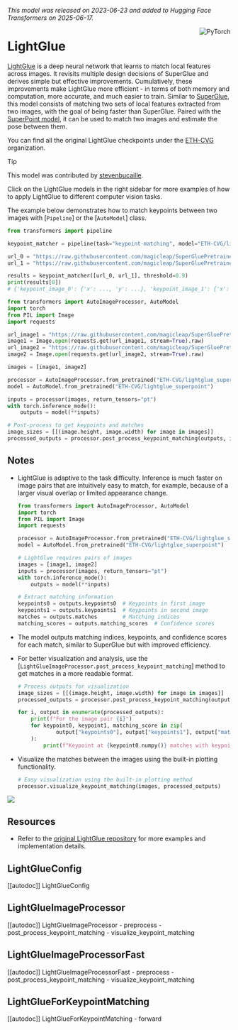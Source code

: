 <!--Copyright 2025 The HuggingFace Team. All rights reserved.

Licensed under the MIT License; you may not use this file except in compliance with
the License.

Unless required by applicable law or agreed to in writing, software distributed under the License is distributed on
an "AS IS" BASIS, WITHOUT WARRANTIES OR CONDITIONS OF ANY KIND, either express or implied. See the License for the
specific language governing permissions and limitations under the License.

⚠️ Note that this file is in Markdown but contain specific syntax for our doc-builder (similar to MDX) that may not be
rendered properly in your Markdown viewer.

-->
*This model was released on 2023-06-23 and added to Hugging Face Transformers on 2025-06-17.*

<div style="float: right;">
    <div class="flex flex-wrap space-x-1">
        <img alt="PyTorch" src="https://img.shields.io/badge/PyTorch-DE3412?style=flat&logo=pytorch&logoColor=white" >
    </div>
</div>

# LightGlue

[LightGlue](https://huggingface.co/papers/2306.13643) is a deep neural network that learns to match local features across images. It revisits multiple design decisions of SuperGlue and derives simple but effective improvements. Cumulatively, these improvements make LightGlue more efficient - in terms of both memory and computation, more accurate, and much easier to train. Similar to [SuperGlue](https://huggingface.co/magic-leap-community/superglue_outdoor), this model consists of matching two sets of local features extracted from two images, with the goal of being faster than SuperGlue. Paired with the [SuperPoint model](https://huggingface.co/magic-leap-community/superpoint), it can be used to match two images and estimate the pose between them.

You can find all the original LightGlue checkpoints under the [ETH-CVG](https://huggingface.co/ETH-CVG) organization.

> [!TIP]
> This model was contributed by [stevenbucaille](https://huggingface.co/stevenbucaille).
>
> Click on the LightGlue models in the right sidebar for more examples of how to apply LightGlue to different computer vision tasks.

The example below demonstrates how to match keypoints between two images with [`Pipeline`] or the [`AutoModel`] class.

<hfoptions id="usage">
<hfoption id="Pipeline">

```py
from transformers import pipeline

keypoint_matcher = pipeline(task="keypoint-matching", model="ETH-CVG/lightglue_superpoint")

url_0 = "https://raw.githubusercontent.com/magicleap/SuperGluePretrainedNetwork/refs/heads/master/assets/phototourism_sample_images/united_states_capitol_98169888_3347710852.jpg"
url_1 = "https://raw.githubusercontent.com/magicleap/SuperGluePretrainedNetwork/refs/heads/master/assets/phototourism_sample_images/united_states_capitol_26757027_6717084061.jpg"

results = keypoint_matcher([url_0, url_1], threshold=0.9)
print(results[0])
# {'keypoint_image_0': {'x': ..., 'y': ...}, 'keypoint_image_1': {'x': ..., 'y': ...}, 'score': ...}
```

</hfoption>
<hfoption id="AutoModel">

```py
from transformers import AutoImageProcessor, AutoModel
import torch
from PIL import Image
import requests

url_image1 = "https://raw.githubusercontent.com/magicleap/SuperGluePretrainedNetwork/refs/heads/master/assets/phototourism_sample_images/united_states_capitol_98169888_3347710852.jpg"
image1 = Image.open(requests.get(url_image1, stream=True).raw)
url_image2 = "https://raw.githubusercontent.com/magicleap/SuperGluePretrainedNetwork/refs/heads/master/assets/phototourism_sample_images/united_states_capitol_26757027_6717084061.jpg"
image2 = Image.open(requests.get(url_image2, stream=True).raw)

images = [image1, image2]

processor = AutoImageProcessor.from_pretrained("ETH-CVG/lightglue_superpoint")
model = AutoModel.from_pretrained("ETH-CVG/lightglue_superpoint")

inputs = processor(images, return_tensors="pt")
with torch.inference_mode():
    outputs = model(**inputs)

# Post-process to get keypoints and matches
image_sizes = [[(image.height, image.width) for image in images]]
processed_outputs = processor.post_process_keypoint_matching(outputs, image_sizes, threshold=0.2)
```

</hfoption>
</hfoptions>

## Notes

- LightGlue is adaptive to the task difficulty. Inference is much faster on image pairs that are intuitively easy to match, for example, because of a larger visual overlap or limited appearance change.

    ```py
    from transformers import AutoImageProcessor, AutoModel
    import torch
    from PIL import Image
    import requests
    
    processor = AutoImageProcessor.from_pretrained("ETH-CVG/lightglue_superpoint")
    model = AutoModel.from_pretrained("ETH-CVG/lightglue_superpoint")
    
    # LightGlue requires pairs of images
    images = [image1, image2]
    inputs = processor(images, return_tensors="pt")
    with torch.inference_mode():
        outputs = model(**inputs)
    
    # Extract matching information
    keypoints0 = outputs.keypoints0  # Keypoints in first image
    keypoints1 = outputs.keypoints1  # Keypoints in second image
    matches = outputs.matches        # Matching indices
    matching_scores = outputs.matching_scores  # Confidence scores
    ```

- The model outputs matching indices, keypoints, and confidence scores for each match, similar to SuperGlue but with improved efficiency.
- For better visualization and analysis, use the [`LightGlueImageProcessor.post_process_keypoint_matching`] method to get matches in a more readable format.

    ```py
    # Process outputs for visualization
    image_sizes = [[(image.height, image.width) for image in images]]
    processed_outputs = processor.post_process_keypoint_matching(outputs, image_sizes, threshold=0.2)
    
    for i, output in enumerate(processed_outputs):
        print(f"For the image pair {i}")
        for keypoint0, keypoint1, matching_score in zip(
                output["keypoints0"], output["keypoints1"], output["matching_scores"]
        ):
            print(f"Keypoint at {keypoint0.numpy()} matches with keypoint at {keypoint1.numpy()} with score {matching_score}")
    ```

- Visualize the matches between the images using the built-in plotting functionality.

    ```py
    # Easy visualization using the built-in plotting method
    processor.visualize_keypoint_matching(images, processed_outputs)
    ```

<div class="flex justify-center">
    <img src="https://cdn-uploads.huggingface.co/production/uploads/632885ba1558dac67c440aa8/duPp09ty8NRZlMZS18ccP.png">
</div>

## Resources

- Refer to the [original LightGlue repository](https://github.com/cvg/LightGlue) for more examples and implementation details.

## LightGlueConfig

[[autodoc]] LightGlueConfig

## LightGlueImageProcessor

[[autodoc]] LightGlueImageProcessor
    - preprocess
    - post_process_keypoint_matching
    - visualize_keypoint_matching

## LightGlueImageProcessorFast

[[autodoc]] LightGlueImageProcessorFast
    - preprocess
    - post_process_keypoint_matching
    - visualize_keypoint_matching

## LightGlueForKeypointMatching

[[autodoc]] LightGlueForKeypointMatching
    - forward
